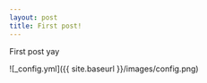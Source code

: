 ```yaml
---
layout: post
title: First post!
---
```


First post yay

![_config.yml]({{ site.baseurl }}/images/config.png)

